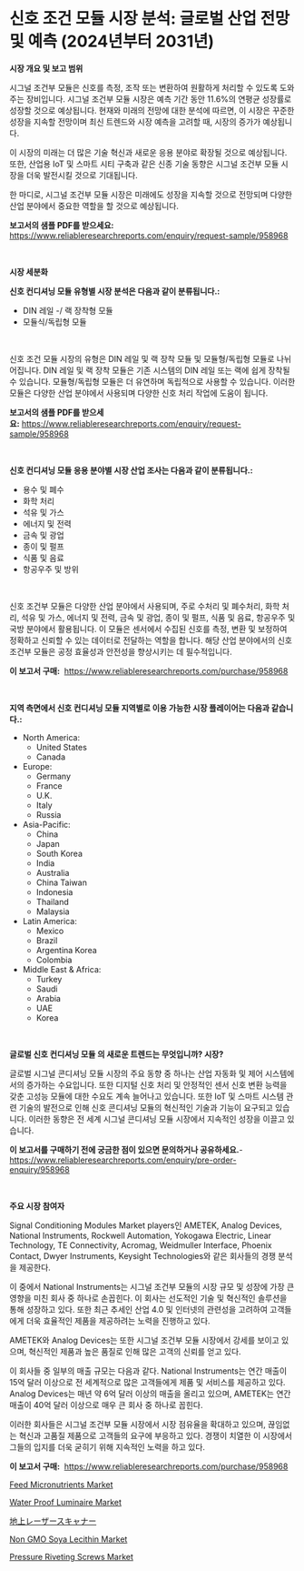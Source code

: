 <p><h1>신호 조건 모듈 시장 분석: 글로벌 산업 전망 및 예측 (2024년부터 2031년)</h1></p><p><strong>시장 개요 및 보고 범위</strong></p>
<p><p>시그널 조건부 모듈은 신호를 측정, 조작 또는 변환하여 원활하게 처리할 수 있도록 도와주는 장비입니다. 시그널 조건부 모듈 시장은 예측 기간 동안 11.6%의 연평균 성장률로 성장할 것으로 예상됩니다. 현재와 미래의 전망에 대한 분석에 따르면, 이 시장은 꾸준한 성장을 지속할 전망이며 최신 트렌드와 시장 예측을 고려할 때, 시장의 증가가 예상됩니다.</p><p>이 시장의 미래는 더 많은 기술 혁신과 새로운 응용 분야로 확장될 것으로 예상됩니다. 또한, 산업용 IoT 및 스마트 시티 구축과 같은 신종 기술 동향은 시그널 조건부 모듈 시장을 더욱 발전시킬 것으로 기대됩니다.</p><p>한 마디로, 시그널 조건부 모듈 시장은 미래에도 성장을 지속할 것으로 전망되며 다양한 산업 분야에서 중요한 역할을 할 것으로 예상됩니다.</p></p>
<p><strong>보고서의 샘플 PDF를 받으세요:</strong> <a href="https://www.reliableresearchreports.com/enquiry/request-sample/958968">https://www.reliableresearchreports.com/enquiry/request-sample/958968</a></p>
<p>&nbsp;</p>
<p><strong>시장 세분화</strong></p>
<p><strong>신호 컨디셔닝 모듈 유형별 시장 분석은 다음과 같이 분류됩니다.:</strong></p>
<p><ul><li>DIN 레일 -/ 랙 장착형 모듈</li><li>모듈식/독립형 모듈</li></ul></p>
<p>&nbsp;</p>
<p><p>신호 조건 모듈 시장의 유형은 DIN 레일 및 랙 장착 모듈 및 모듈형/독립형 모듈로 나뉘어집니다. DIN 레일 및 랙 장착 모듈은 기존 시스템의 DIN 레일 또는 랙에 쉽게 장착될 수 있습니다. 모듈형/독립형 모듈은 더 유연하며 독립적으로 사용할 수 있습니다. 이러한 모듈은 다양한 산업 분야에서 사용되며 다양한 신호 처리 작업에 도움이 됩니다.</p></p>
<p><strong>보고서의 샘플 PDF를 받으세요:</strong>&nbsp;<a href="https://www.reliableresearchreports.com/enquiry/request-sample/958968">https://www.reliableresearchreports.com/enquiry/request-sample/958968</a></p>
<p>&nbsp;</p>
<p><strong> 신호 컨디셔닝 모듈 응용 분야별 시장 산업 조사는 다음과 같이 분류됩니다.:</strong></p>
<p><ul><li>용수 및 폐수</li><li>화학 처리</li><li>석유 및 가스</li><li>에너지 및 전력</li><li>금속 및 광업</li><li>종이 및 펄프</li><li>식품 및 음료</li><li>항공우주 및 방위</li></ul></p>
<p>&nbsp;</p>
<p><p>신호 조건부 모듈은 다양한 산업 분야에서 사용되며, 주로 수처리 및 폐수처리, 화학 처리, 석유 및 가스, 에너지 및 전력, 금속 및 광업, 종이 및 펄프, 식품 및 음료, 항공우주 및 국방 분야에서 활용됩니다. 이 모듈은 센서에서 수집된 신호를 측정, 변환 및 보정하여 정확하고 신뢰할 수 있는 데이터로 전달하는 역할을 합니다. 해당 산업 분야에서의 신호 조건부 모듈은 공정 효율성과 안전성을 향상시키는 데 필수적입니다.</p></p>
<p><strong>이 보고서 구매:</strong>&nbsp; <a href="https://www.reliableresearchreports.com/purchase/958968">https://www.reliableresearchreports.com/purchase/958968</a></p>
<p>&nbsp;</p>
<p><strong>지역 측면에서 신호 컨디셔닝 모듈 지역별로 이용 가능한 시장 플레이어는 다음과 같습니다.:</strong></p>
<p><ul>
    <li>
        North America:
        <ul>
            <li>United States</li>
            <li>Canada</li>
        </ul>
    </li>
    <li>
        Europe:
        <ul>
            <li>Germany</li>
            <li>France</li>
            <li>U.K.</li>
            <li>Italy</li>
            <li>Russia</li>
        </ul>
    </li>
    <li>
        Asia-Pacific:
        <ul>
            <li>China</li>
            <li>Japan</li>
            <li>South Korea</li>
            <li>India</li>
            <li>Australia</li>
            <li>China Taiwan</li>
            <li>Indonesia</li>
            <li>Thailand</li>
            <li>Malaysia</li>
        </ul>
    </li>
    <li>
        Latin America:
        <ul>
            <li>Mexico</li>
            <li>Brazil</li>
            <li>Argentina Korea</li>
            <li>Colombia</li>
        </ul>
    </li>
    <li>
        Middle East & Africa:
        <ul>
            <li>Turkey</li>
            <li>Saudi</li>
            <li>Arabia</li>
            <li>UAE</li>
            <li>Korea</li>
        </ul>
    </li>
    </ul></p>
<p>&nbsp;</p>
<p><strong>글로벌 신호 컨디셔닝 모듈 의 새로운 트렌드는 무엇입니까? 시장?</strong></p>
<p><p>글로벌 시그널 콘디셔닝 모듈 시장의 주요 동향 중 하나는 산업 자동화 및 제어 시스템에서의 증가하는 수요입니다. 또한 디지털 신호 처리 및 안정적인 센서 신호 변환 능력을 갖춘 고성능 모듈에 대한 수요도 계속 늘어나고 있습니다. 또한 IoT 및 스마트 시스템 관련 기술의 발전으로 인해 신호 콘디셔닝 모듈의 혁신적인 기술과 기능이 요구되고 있습니다. 이러한 동향은 전 세계 시그널 콘디셔닝 모듈 시장에서 지속적인 성장을 이끌고 있습니다.</p></p>
<p><strong>이 보고서를 구매하기 전에 궁금한 점이 있으면 문의하거나 공유하세요.</strong>- <a href="https://www.reliableresearchreports.com/enquiry/pre-order-enquiry/958968">https://www.reliableresearchreports.com/enquiry/pre-order-enquiry/958968</a></p>
<p>&nbsp;</p>
<p><strong>주요 시장 참여자</strong></p>
<p><p>Signal Conditioning Modules Market players인 AMETEK, Analog Devices, National Instruments, Rockwell Automation, Yokogawa Electric, Linear Technology, TE Connectivity, Acromag, Weidmuller Interface, Phoenix Contact, Dwyer Instruments, Keysight Technologies와 같은 회사들의 경쟁 분석을 제공한다. </p><p>이 중에서 National Instruments는 시그널 조건부 모듈의 시장 규모 및 성장에 가장 큰 영향을 미친 회사 중 하나로 손꼽힌다. 이 회사는 선도적인 기술 및 혁신적인 솔루션을 통해 성장하고 있다. 또한 최근 추세인 산업 4.0 및 인터넷의 관련성을 고려하여 고객들에게 더욱 효율적인 제품을 제공하려는 노력을 진행하고 있다.</p><p>AMETEK와 Analog Devices는 또한 시그널 조건부 모듈 시장에서 강세를 보이고 있으며, 혁신적인 제품과 높은 품질로 인해 많은 고객의 신뢰를 얻고 있다. </p><p>이 회사들 중 일부의 매출 규모는 다음과 같다. National Instruments는 연간 매출이 15억 달러 이상으로 전 세계적으로 많은 고객들에게 제품 및 서비스를 제공하고 있다. Analog Devices는 매년 약 6억 달러 이상의 매출을 올리고 있으며, AMETEK는 연간 매출이 40억 달러 이상으로 매우 큰 회사 중 하나로 꼽힌다. </p><p>이러한 회사들은 시그널 조건부 모듈 시장에서 시장 점유율을 확대하고 있으며, 끊임없는 혁신과 고품질 제품으로 고객들의 요구에 부응하고 있다. 경쟁이 치열한 이 시장에서 그들의 입지를 더욱 굳히기 위해 지속적인 노력을 하고 있다.</p></p>
<p><strong>이 보고서 구매:</strong>&nbsp;&nbsp;<a href="https://www.reliableresearchreports.com/purchase/958968">https://www.reliableresearchreports.com/purchase/958968</a></p>
<p><p><a href="https://github.com/castoriffic/Market-Research-Report-List-3/blob/main/feed-micronutrients-market.md">Feed Micronutrients Market</a></p><p><a href="https://view.publitas.com/reportprime-1/water-proof-luminaire-market-research-report-provides-critical-insights-that-can-help-shape-business-development-and-investment-strategies/">Water Proof Luminaire Market</a></p><p><a href="https://medium.com/@libbyspencer2018/%E5%9C%B0%E4%B8%8A%E3%83%AC%E3%83%BC%E3%82%B6%E3%83%BC%E3%82%B9%E3%82%AD%E3%83%A3%E3%83%8A%E3%83%BC%E5%B8%82%E5%A0%B4-%E3%82%BF%E3%82%A4%E3%83%97-%E3%82%A2%E3%83%97%E3%83%AA%E3%82%B1%E3%83%BC%E3%82%B7%E3%83%A7%E3%83%B3-%E5%9C%B0%E7%90%86%E3%81%AB%E3%82%88%E3%82%8B%E5%8C%85%E6%8B%AC%E7%9A%84%E3%81%AA%E8%A9%95%E4%BE%A1-034763ed28d8">地上レーザースキャナー</a></p><p><a href="https://sulfuric-clavicle-d39.notion.site/Non-GMO-Soya-Lecithin-Market-Size-Furnishes-Valuable-Information-Encompassing-Market-Share-Market-T-f2894410f5ae4fd3a6f7d564e3a74875">Non GMO Soya Lecithin Market</a></p><p><a href="https://view.publitas.com/reportprime-1/pressure-riveting-screws-market-with-the-goal-of-estimating-the-market-size-and-future-growth-potential-of-various-market-segments-based-on-component-applications-end-user-and-region/">Pressure Riveting Screws Market</a></p></p>
